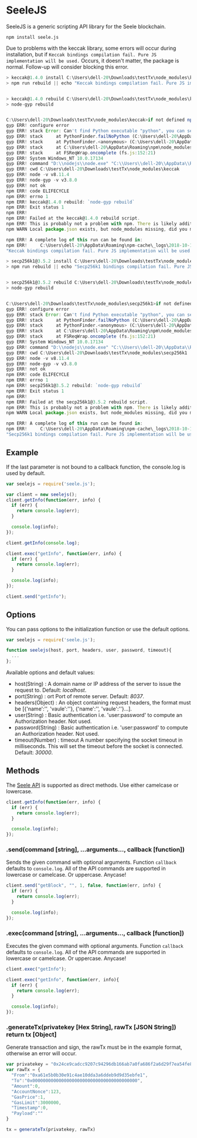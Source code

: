 # SeeleJS

SeeleJS is a generic scripting API library for the Seele blockchain.

`npm install seele.js`

Due to problems with the keccak library, some errors will occur during installation, but if `Keccak bindings compilation fail. Pure JS implementation will be used.` Occurs, it doesn't matter, the package is normal. Follow-up will consider blocking this error.

```js
> keccak@1.4.0 install C:\Users\dell-20\Downloads\testTx\node_modules\keccak
> npm run rebuild || echo "Keccak bindings compilation fail. Pure JS implementation will be used."


> keccak@1.4.0 rebuild C:\Users\dell-20\Downloads\testTx\node_modules\keccak
> node-gyp rebuild


C:\Users\dell-20\Downloads\testTx\node_modules\keccak>if not defined npm_config_node_gyp (node "C:\Users\dell-20\AppData\Roaming\npm\node_modules\npm\node_modules\npm-lifecycle\node-gyp-bin\\..\..\node_modules\node-gyp\bin\node-gyp.js" rebuild )  else (node "C:\Users\dell-20\AppData\Roaming\npm\node_modules\npm\node_modules\node-gyp\bin\node-gyp.js" rebuild )
gyp ERR! configure error
gyp ERR! stack Error: Can't find Python executable "python", you can set the PYTHON env variable.
gyp ERR! stack     at PythonFinder.failNoPython (C:\Users\dell-20\AppData\Roaming\npm\node_modules\npm\node_modules\node-gyp\lib\configure.js:484:19)
gyp ERR! stack     at PythonFinder.<anonymous> (C:\Users\dell-20\AppData\Roaming\npm\node_modules\npm\node_modules\node-gyp\lib\configure.js:509:16)
gyp ERR! stack     at C:\Users\dell-20\AppData\Roaming\npm\node_modules\npm\node_modules\graceful-fs\polyfills.js:284:29
gyp ERR! stack     at FSReqWrap.oncomplete (fs.js:152:21)
gyp ERR! System Windows_NT 10.0.17134
gyp ERR! command "D:\\nodejs\\node.exe" "C:\\Users\\dell-20\\AppData\\Roaming\\npm\\node_modules\\npm\\node_modules\\node-gyp\\bin\\node-gyp.js" "rebuild"
gyp ERR! cwd C:\Users\dell-20\Downloads\testTx\node_modules\keccak
gyp ERR! node -v v8.11.4
gyp ERR! node-gyp -v v3.8.0
gyp ERR! not ok
npm ERR! code ELIFECYCLE
npm ERR! errno 1
npm ERR! keccak@1.4.0 rebuild: `node-gyp rebuild`
npm ERR! Exit status 1
npm ERR!
npm ERR! Failed at the keccak@1.4.0 rebuild script.
npm ERR! This is probably not a problem with npm. There is likely additional logging output above.
npm WARN Local package.json exists, but node_modules missing, did you mean to install?

npm ERR! A complete log of this run can be found in:
npm ERR!     C:\Users\dell-20\AppData\Roaming\npm-cache\_logs\2018-10-12T05_58_12_276Z-debug.log
"Keccak bindings compilation fail. Pure JS implementation will be used."

> secp256k1@3.5.2 install C:\Users\dell-20\Downloads\testTx\node_modules\secp256k1
> npm run rebuild || echo "Secp256k1 bindings compilation fail. Pure JS implementation will be used."


> secp256k1@3.5.2 rebuild C:\Users\dell-20\Downloads\testTx\node_modules\secp256k1
> node-gyp rebuild


C:\Users\dell-20\Downloads\testTx\node_modules\secp256k1>if not defined npm_config_node_gyp (node "C:\Users\dell-20\AppData\Roaming\npm\node_modules\npm\node_modules\npm-lifecycle\node-gyp-bin\\..\..\node_modules\node-gyp\bin\node-gyp.js" rebuild )  else (node "C:\Users\dell-20\AppData\Roaming\npm\node_modules\npm\node_modules\node-gyp\bin\node-gyp.js" rebuild )
gyp ERR! configure error
gyp ERR! stack Error: Can't find Python executable "python", you can set the PYTHON env variable.
gyp ERR! stack     at PythonFinder.failNoPython (C:\Users\dell-20\AppData\Roaming\npm\node_modules\npm\node_modules\node-gyp\lib\configure.js:484:19)
gyp ERR! stack     at PythonFinder.<anonymous> (C:\Users\dell-20\AppData\Roaming\npm\node_modules\npm\node_modules\node-gyp\lib\configure.js:509:16)
gyp ERR! stack     at C:\Users\dell-20\AppData\Roaming\npm\node_modules\npm\node_modules\graceful-fs\polyfills.js:284:29
gyp ERR! stack     at FSReqWrap.oncomplete (fs.js:152:21)
gyp ERR! System Windows_NT 10.0.17134
gyp ERR! command "D:\\nodejs\\node.exe" "C:\\Users\\dell-20\\AppData\\Roaming\\npm\\node_modules\\npm\\node_modules\\node-gyp\\bin\\node-gyp.js" "rebuild"
gyp ERR! cwd C:\Users\dell-20\Downloads\testTx\node_modules\secp256k1
gyp ERR! node -v v8.11.4
gyp ERR! node-gyp -v v3.8.0
gyp ERR! not ok
npm ERR! code ELIFECYCLE
npm ERR! errno 1
npm ERR! secp256k1@3.5.2 rebuild: `node-gyp rebuild`
npm ERR! Exit status 1
npm ERR!
npm ERR! Failed at the secp256k1@3.5.2 rebuild script.
npm ERR! This is probably not a problem with npm. There is likely additional logging output above.
npm WARN Local package.json exists, but node_modules missing, did you mean to install?

npm ERR! A complete log of this run can be found in:
npm ERR!     C:\Users\dell-20\AppData\Roaming\npm-cache\_logs\2018-10-12T05_58_13_344Z-debug.log
"Secp256k1 bindings compilation fail. Pure JS implementation will be used."
```

## Example

If the last parameter is not bound to a callback function, the console.log is used by default.

```js
var seelejs = require('seele.js');

var client = new seelejs();
client.getInfo(function(err, info) {
  if (err) {
    return console.log(err);
  }

  console.log(info);
});

client.getInfo(console.log);

client.exec("getInfo", function(err, info) {
  if (err) {
    return console.log(err);
  }

  console.log(info);
});

client.send("getInfo");
```

## Options

You can pass options to the initialization function or use the default options.

```js
var seelejs = require('seele.js');

function seelejs(host, port, headers, user, password, timeout){
  ...
};
```

Available options and default values:

+ host(String) : A domain name or IP address of the server to issue the request to. Default: *localhost*.
+ port(String) : ort Port of remote server. Default: *8037*.
+ headers(Object) : An object containing request headers, the format must be [{'name':'', 'vaule':''}, {'name':'', 'vaule':''}...].
+ user(String) : Basic authentication i.e. 'user:password' to compute an Authorization header. Not used.
+ password(String) : Basic authentication i.e. 'user:password' to compute an Authorization header. Not used.
+ timeout(Number) : timeout A number specifying the socket timeout in milliseconds. This will set the timeout before the socket is connected. Default: *30000*.

## Methods

The [Seele API](https://github.com/seeleteam/go-seele/wiki/API-Document#json-rpc-list) is supported as direct methods. Use either camelcase or lowercase.

```js
client.getInfo(function(err, info) {
  if (err) {
    return console.log(err);
  }

  console.log(info);
});
```

### .send(command [string], ...arguments..., callback [function])

Sends the given command with optional arguments. Function `callback` defaults to `console.log`.
All of the API commands are supported in lowercase or camelcase. Or uppercase. Anycase!

```js
client.send("getBlock", "", 1, false, function(err, info) {
  if (err) {
    return console.log(err);
  }

  console.log(info);
});
```

### .exec(command [string], ...arguments..., callback [function])

Executes the given command with optional arguments. Function `callback` defaults to `console.log`.
All of the API commands are supported in lowercase or camelcase. Or uppercase. Anycase!

```js
client.exec("getInfo");

client.exec("getInfo", function(err, info){
  if (err) {
    return console.log(err);
  }

  console.log(info);
});
```

### .generateTx(privatekey [Hex String], rawTx [JSON String]) return tx [Object]

Generate transaction and sign, the rawTx must be in the example format, otherwise an error will occur.

```js
var privatekey = "0x24ce9cadcc9207c94296db166ab7a0fa686f2a6d29f7ea54fe8c22271c40812e"
var rawTx = {
  "From":"0xa61e5b0b30e91c4ae10dda3a6ddeb9d9d35ebfe1",
  "To":"0x0000000000000000000000000000000000000000",
  "Amount":0,
  "AccountNonce":123,
  "GasPrice":1,
  "GasLimit":3000000,
  "Timestamp":0,
  "Payload":""
}

tx = generateTx(privatekey, rawTx)
```
